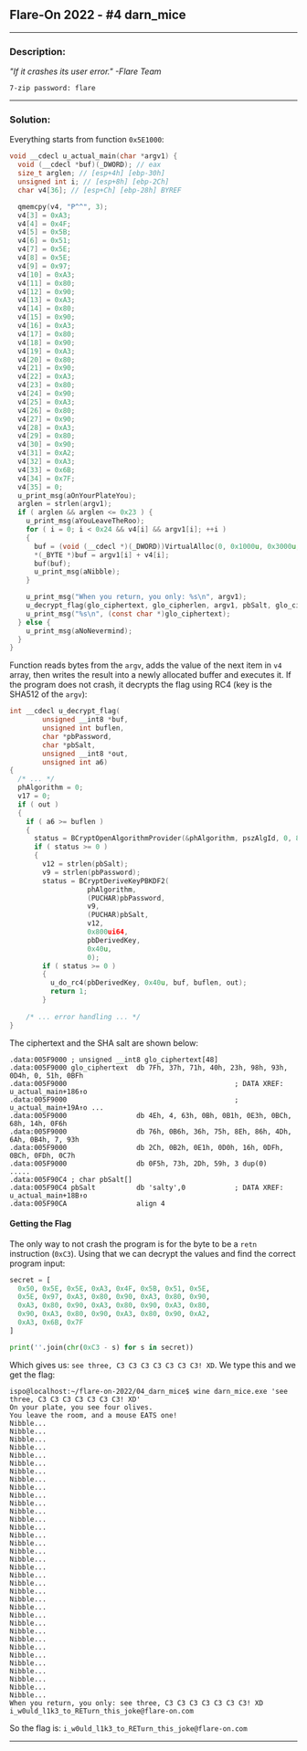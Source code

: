 ## Flare-On 2022 - #4 darn_mice
___

### Description: 

*"If it crashes its user error." -Flare Team*

`7-zip password: flare`

___

### Solution:

Everything starts from function `0x5E1000`:
```c
void __cdecl u_actual_main(char *argv1) {
  void (__cdecl *buf)(_DWORD); // eax
  size_t arglen; // [esp+4h] [ebp-30h]
  unsigned int i; // [esp+8h] [ebp-2Ch]
  char v4[36]; // [esp+Ch] [ebp-28h] BYREF

  qmemcpy(v4, "P^^", 3);
  v4[3] = 0xA3;
  v4[4] = 0x4F;
  v4[5] = 0x5B;
  v4[6] = 0x51;
  v4[7] = 0x5E;
  v4[8] = 0x5E;
  v4[9] = 0x97;
  v4[10] = 0xA3;
  v4[11] = 0x80;
  v4[12] = 0x90;
  v4[13] = 0xA3;
  v4[14] = 0x80;
  v4[15] = 0x90;
  v4[16] = 0xA3;
  v4[17] = 0x80;
  v4[18] = 0x90;
  v4[19] = 0xA3;
  v4[20] = 0x80;
  v4[21] = 0x90;
  v4[22] = 0xA3;
  v4[23] = 0x80;
  v4[24] = 0x90;
  v4[25] = 0xA3;
  v4[26] = 0x80;
  v4[27] = 0x90;
  v4[28] = 0xA3;
  v4[29] = 0x80;
  v4[30] = 0x90;
  v4[31] = 0xA2;
  v4[32] = 0xA3;
  v4[33] = 0x6B;
  v4[34] = 0x7F;
  v4[35] = 0;
  u_print_msg(aOnYourPlateYou);
  arglen = strlen(argv1);
  if ( arglen && arglen <= 0x23 ) {
    u_print_msg(aYouLeaveTheRoo);
    for ( i = 0; i < 0x24 && v4[i] && argv1[i]; ++i )
    {
      buf = (void (__cdecl *)(_DWORD))VirtualAlloc(0, 0x1000u, 0x3000u, 0x40u);
      *(_BYTE *)buf = argv1[i] + v4[i];
      buf(buf);
      u_print_msg(aNibble);
    }

    u_print_msg("When you return, you only: %s\n", argv1);
    u_decrypt_flag(glo_ciphertext, glo_cipherlen, argv1, pbSalt, glo_ciphertext, glo_cipherlen);
    u_print_msg("%s\n", (const char *)glo_ciphertext);
  } else {
    u_print_msg(aNoNevermind);
  }
}
```

Function reads bytes from the `argv`, adds the value of the next item in `v4` array,
then writes the result into a newly allocated buffer and executes it. If the program
does not crash, it decrypts the flag using RC4 (key is the SHA512 of the `argv`):
```c
int __cdecl u_decrypt_flag(
        unsigned __int8 *buf,
        unsigned int buflen,
        char *pbPassword,
        char *pbSalt,
        unsigned __int8 *out,
        unsigned int a6)
{
  /* ... */
  phAlgorithm = 0;
  v17 = 0;
  if ( out )
  {
    if ( a6 >= buflen )
    {
      status = BCryptOpenAlgorithmProvider(&phAlgorithm, pszAlgId, 0, 8u); // 'SHA512'
      if ( status >= 0 )
      {
        v12 = strlen(pbSalt);
        v9 = strlen(pbPassword);
        status = BCryptDeriveKeyPBKDF2(
                   phAlgorithm,
                   (PUCHAR)pbPassword,
                   v9,
                   (PUCHAR)pbSalt,
                   v12,
                   0x800ui64,
                   pbDerivedKey,
                   0x40u,
                   0);
        if ( status >= 0 )
        {
          u_do_rc4(pbDerivedKey, 0x40u, buf, buflen, out);
          return 1;
        }
        
    /* ... error handling ... */
}
```

The ciphertext and the SHA salt are shown below:
```assembly
.data:005F9000 ; unsigned __int8 glo_ciphertext[48]
.data:005F9000 glo_ciphertext  db 7Fh, 37h, 71h, 40h, 23h, 98h, 93h, 0D4h, 0, 51h, 0BFh
.data:005F9000                                         ; DATA XREF: u_actual_main+186↑o
.data:005F9000                                         ; u_actual_main+19A↑o ...
.data:005F9000                 db 4Eh, 4, 63h, 0Bh, 0B1h, 0E3h, 0BCh, 68h, 14h, 0F6h
.data:005F9000                 db 76h, 0B6h, 36h, 75h, 8Eh, 86h, 4Dh, 6Ah, 0B4h, 7, 93h
.data:005F9000                 db 2Ch, 0B2h, 0E1h, 0D0h, 16h, 0DFh, 0BCh, 0FDh, 0C7h
.data:005F9000                 db 0F5h, 73h, 2Dh, 59h, 3 dup(0)
.....
.data:005F90C4 ; char pbSalt[]
.data:005F90C4 pbSalt          db 'salty',0            ; DATA XREF: u_actual_main+18B↑o
.data:005F90CA                 align 4
```

#### Getting the Flag

The only way to not crash the program is for the byte to be a `retn` instruction
(`0xC3`). Using that we can decrypt the values and find the correct program input:
```python
secret = [
  0x50, 0x5E, 0x5E, 0xA3, 0x4F, 0x5B, 0x51, 0x5E, 
  0x5E, 0x97, 0xA3, 0x80, 0x90, 0xA3, 0x80, 0x90,
  0xA3, 0x80, 0x90, 0xA3, 0x80, 0x90, 0xA3, 0x80,
  0x90, 0xA3, 0x80, 0x90, 0xA3, 0x80, 0x90, 0xA2,
  0xA3, 0x6B, 0x7F
]

print(''.join(chr(0xC3 - s) for s in secret))
```

Which gives us: `see three, C3 C3 C3 C3 C3 C3 C3! XD`. We type this and we get the flag:
```
ispo@localhost:~/flare-on-2022/04_darn_mice$ wine darn_mice.exe 'see three, C3 C3 C3 C3 C3 C3 C3! XD'
On your plate, you see four olives.
You leave the room, and a mouse EATS one!
Nibble...
Nibble...
Nibble...
Nibble...
Nibble...
Nibble...
Nibble...
Nibble...
Nibble...
Nibble...
Nibble...
Nibble...
Nibble...
Nibble...
Nibble...
Nibble...
Nibble...
Nibble...
Nibble...
Nibble...
Nibble...
Nibble...
Nibble...
Nibble...
Nibble...
Nibble...
Nibble...
Nibble...
Nibble...
Nibble...
Nibble...
Nibble...
Nibble...
Nibble...
Nibble...
When you return, you only: see three, C3 C3 C3 C3 C3 C3 C3! XD
i_w0uld_l1k3_to_RETurn_this_joke@flare-on.com
```

So the flag is: `i_w0uld_l1k3_to_RETurn_this_joke@flare-on.com`
___
